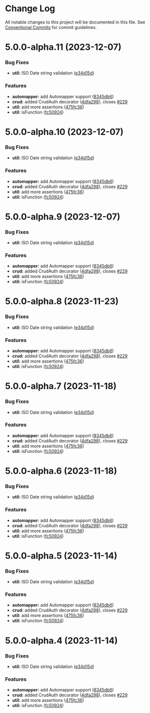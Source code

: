 # Change Log

All notable changes to this project will be documented in this file.
See [Conventional Commits](https://conventionalcommits.org) for commit guidelines.

# 5.0.0-alpha.11 (2023-12-07)


### Bug Fixes

* **util:** ISO Date string validation ([e34d15d](https://github.com/indigolabsslo/crud-automapper/commit/e34d15d64282dc492eedd4e228f4ec1a50683d94))


### Features

* **automapper:** add Automapper support ([8345db6](https://github.com/indigolabsslo/crud-automapper/commit/8345db6ee4cbce54438a9219e1057e8d27c33021))
* **crud:** added CrudAuth decorator ([4dfa298](https://github.com/indigolabsslo/crud-automapper/commit/4dfa2987a7e0e78b13facd778ee72aa374ed156f)), closes [#229](https://github.com/indigolabsslo/crud-automapper/issues/229)
* **util:** add more assertions ([475fc36](https://github.com/indigolabsslo/crud-automapper/commit/475fc369431336656356f033dcc24b95a75859c0))
* **util:** isFunction ([fc50924](https://github.com/indigolabsslo/crud-automapper/commit/fc50924f11e42cb3446e5b70b27894b72de5198a))





# 5.0.0-alpha.10 (2023-12-07)


### Bug Fixes

* **util:** ISO Date string validation ([e34d15d](https://github.com/indigolabsslo/crud-automapper/commit/e34d15d64282dc492eedd4e228f4ec1a50683d94))


### Features

* **automapper:** add Automapper support ([8345db6](https://github.com/indigolabsslo/crud-automapper/commit/8345db6ee4cbce54438a9219e1057e8d27c33021))
* **crud:** added CrudAuth decorator ([4dfa298](https://github.com/indigolabsslo/crud-automapper/commit/4dfa2987a7e0e78b13facd778ee72aa374ed156f)), closes [#229](https://github.com/indigolabsslo/crud-automapper/issues/229)
* **util:** add more assertions ([475fc36](https://github.com/indigolabsslo/crud-automapper/commit/475fc369431336656356f033dcc24b95a75859c0))
* **util:** isFunction ([fc50924](https://github.com/indigolabsslo/crud-automapper/commit/fc50924f11e42cb3446e5b70b27894b72de5198a))





# 5.0.0-alpha.9 (2023-12-07)


### Bug Fixes

* **util:** ISO Date string validation ([e34d15d](https://github.com/indigolabsslo/crud-automapper/commit/e34d15d64282dc492eedd4e228f4ec1a50683d94))


### Features

* **automapper:** add Automapper support ([8345db6](https://github.com/indigolabsslo/crud-automapper/commit/8345db6ee4cbce54438a9219e1057e8d27c33021))
* **crud:** added CrudAuth decorator ([4dfa298](https://github.com/indigolabsslo/crud-automapper/commit/4dfa2987a7e0e78b13facd778ee72aa374ed156f)), closes [#229](https://github.com/indigolabsslo/crud-automapper/issues/229)
* **util:** add more assertions ([475fc36](https://github.com/indigolabsslo/crud-automapper/commit/475fc369431336656356f033dcc24b95a75859c0))
* **util:** isFunction ([fc50924](https://github.com/indigolabsslo/crud-automapper/commit/fc50924f11e42cb3446e5b70b27894b72de5198a))





# 5.0.0-alpha.8 (2023-11-23)


### Bug Fixes

* **util:** ISO Date string validation ([e34d15d](https://github.com/indigolabsslo/crud-automapper/commit/e34d15d64282dc492eedd4e228f4ec1a50683d94))


### Features

* **automapper:** add Automapper support ([8345db6](https://github.com/indigolabsslo/crud-automapper/commit/8345db6ee4cbce54438a9219e1057e8d27c33021))
* **crud:** added CrudAuth decorator ([4dfa298](https://github.com/indigolabsslo/crud-automapper/commit/4dfa2987a7e0e78b13facd778ee72aa374ed156f)), closes [#229](https://github.com/indigolabsslo/crud-automapper/issues/229)
* **util:** add more assertions ([475fc36](https://github.com/indigolabsslo/crud-automapper/commit/475fc369431336656356f033dcc24b95a75859c0))
* **util:** isFunction ([fc50924](https://github.com/indigolabsslo/crud-automapper/commit/fc50924f11e42cb3446e5b70b27894b72de5198a))





# 5.0.0-alpha.7 (2023-11-18)


### Bug Fixes

* **util:** ISO Date string validation ([e34d15d](https://github.com/indigolabsslo/crud-automapper/commit/e34d15d64282dc492eedd4e228f4ec1a50683d94))


### Features

* **automapper:** add Automapper support ([8345db6](https://github.com/indigolabsslo/crud-automapper/commit/8345db6ee4cbce54438a9219e1057e8d27c33021))
* **crud:** added CrudAuth decorator ([4dfa298](https://github.com/indigolabsslo/crud-automapper/commit/4dfa2987a7e0e78b13facd778ee72aa374ed156f)), closes [#229](https://github.com/indigolabsslo/crud-automapper/issues/229)
* **util:** add more assertions ([475fc36](https://github.com/indigolabsslo/crud-automapper/commit/475fc369431336656356f033dcc24b95a75859c0))
* **util:** isFunction ([fc50924](https://github.com/indigolabsslo/crud-automapper/commit/fc50924f11e42cb3446e5b70b27894b72de5198a))





# 5.0.0-alpha.6 (2023-11-18)


### Bug Fixes

* **util:** ISO Date string validation ([e34d15d](https://github.com/indigolabsslo/crud-automapper/commit/e34d15d64282dc492eedd4e228f4ec1a50683d94))


### Features

* **automapper:** add Automapper support ([8345db6](https://github.com/indigolabsslo/crud-automapper/commit/8345db6ee4cbce54438a9219e1057e8d27c33021))
* **crud:** added CrudAuth decorator ([4dfa298](https://github.com/indigolabsslo/crud-automapper/commit/4dfa2987a7e0e78b13facd778ee72aa374ed156f)), closes [#229](https://github.com/indigolabsslo/crud-automapper/issues/229)
* **util:** add more assertions ([475fc36](https://github.com/indigolabsslo/crud-automapper/commit/475fc369431336656356f033dcc24b95a75859c0))
* **util:** isFunction ([fc50924](https://github.com/indigolabsslo/crud-automapper/commit/fc50924f11e42cb3446e5b70b27894b72de5198a))





# 5.0.0-alpha.5 (2023-11-14)


### Bug Fixes

* **util:** ISO Date string validation ([e34d15d](https://github.com/indigolabsslo/crud-automapper/commit/e34d15d64282dc492eedd4e228f4ec1a50683d94))


### Features

* **automapper:** add Automapper support ([8345db6](https://github.com/indigolabsslo/crud-automapper/commit/8345db6ee4cbce54438a9219e1057e8d27c33021))
* **crud:** added CrudAuth decorator ([4dfa298](https://github.com/indigolabsslo/crud-automapper/commit/4dfa2987a7e0e78b13facd778ee72aa374ed156f)), closes [#229](https://github.com/indigolabsslo/crud-automapper/issues/229)
* **util:** add more assertions ([475fc36](https://github.com/indigolabsslo/crud-automapper/commit/475fc369431336656356f033dcc24b95a75859c0))
* **util:** isFunction ([fc50924](https://github.com/indigolabsslo/crud-automapper/commit/fc50924f11e42cb3446e5b70b27894b72de5198a))





# 5.0.0-alpha.4 (2023-11-14)


### Bug Fixes

* **util:** ISO Date string validation ([e34d15d](https://github.com/indigolabsslo/crud-automapper/commit/e34d15d64282dc492eedd4e228f4ec1a50683d94))


### Features

* **automapper:** add Automapper support ([8345db6](https://github.com/indigolabsslo/crud-automapper/commit/8345db6ee4cbce54438a9219e1057e8d27c33021))
* **crud:** added CrudAuth decorator ([4dfa298](https://github.com/indigolabsslo/crud-automapper/commit/4dfa2987a7e0e78b13facd778ee72aa374ed156f)), closes [#229](https://github.com/indigolabsslo/crud-automapper/issues/229)
* **util:** add more assertions ([475fc36](https://github.com/indigolabsslo/crud-automapper/commit/475fc369431336656356f033dcc24b95a75859c0))
* **util:** isFunction ([fc50924](https://github.com/indigolabsslo/crud-automapper/commit/fc50924f11e42cb3446e5b70b27894b72de5198a))
